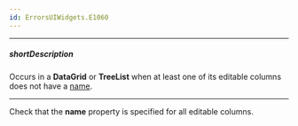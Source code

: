 ```yaml
---
id: ErrorsUIWidgets.E1060
---
```

---
##### shortDescription
Occurs in a **DataGrid** or **TreeList** when at least one of its editable columns does not have a [name](/Documentation/ApiReference/UI_Components/dxDataGrid/Configuration/columns/#name).

---
Check that the **name** property is specified for all editable columns.

